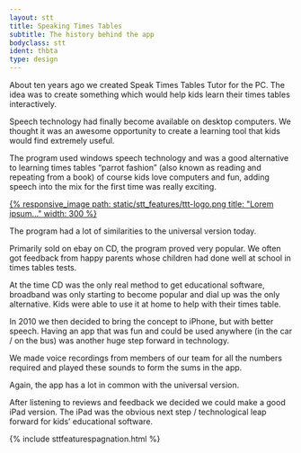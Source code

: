 ```yaml
---
layout: stt
title: Speaking Times Tables
subtitle: The history behind the app
bodyclass: stt
ident: thbta
type: design
---
```


About ten years ago we created Speak Times Tables Tutor for the PC. The idea was to create something which would help kids learn their times tables interactively.

Speech technology had finally become available on desktop computers. We thought it was an awesome opportunity to create a learning tool that kids would find extremely useful.

The program used windows speech technology and was a good alternative to learning times tables “parrot fashion” (also known as reading and repeating from a book) of course kids love computers and fun, adding speech into the mix for the first time was really exciting.

<div class="container-table">
	<div class="center-block">
		<a href="{{ site.baseurl }}/static/stt_features/ttt-logo.png" class="thickbox">
			{% responsive_image path: static/stt_features/ttt-logo.png title: "Lorem ipsum..." width: 300 %}
		</a>
	</div>
</div>

The program had a lot of similarities to the universal version today.

Primarily sold on ebay on CD, the program proved very popular. We often got feedback from happy parents whose children had done well at school in times tables tests.

At the time CD was the only real method to get educational software, broadband was only starting to become popular and dial up was the only alternative. Kids were able to use it at home to help with their times table.

In 2010 we then decided to bring the concept to iPhone, but with better speech. Having an app that was fun and could be used anywhere (in the car / on the bus) was another huge step forward in technology.

We made voice recordings from members of our team for all the numbers required and played these sounds to form the sums in the app.

Again, the app has a lot in common with the universal version.

After listening to reviews and feedback we decided we could make a good iPad version. The iPad was the obvious next step / technological leap forward for kids’ educational software.

{% include sttfeaturespagnation.html %}
